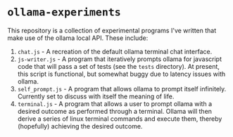 # `ollama-experiments`

This repository is a collection of experimental programs I've written that
make use of the ollama local API. These include:

1. `chat.js` - A recreation of the default ollama terminal chat interface.
2. `js-writer.js` - A program that iteratively prompts ollama for javascript code
that will pass a set of tests (see the `tests` directory). At present, this script
is functional, but somewhat buggy due to latency issues with ollama.
3. `self_prompt.js` - A program that allows ollama to prompt itself infinitely.
Currently set to discuss with itself the meaning of life.
4. `terminal.js` - A program that allows a user to prompt ollama with a desired
outcome as performed through a terminal. Ollama will then derive a series of linux
terminal commands and execute them, thereby (hopefully) achieving the desired outcome.